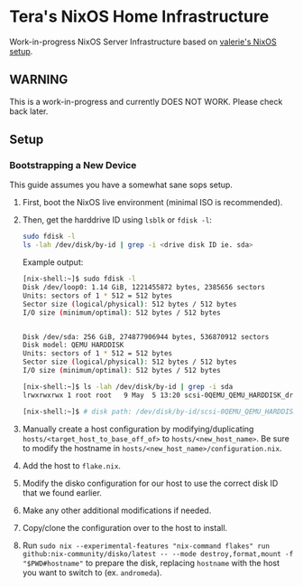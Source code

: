 # Tera's NixOS Home Infrastructure

Work-in-progress NixOS Server Infrastructure based on [valerie's NixOS setup](https://git.dessa.dev/valnyx/nixos/src/branch/main).

## WARNING

This is a work-in-progress and currently DOES NOT WORK. Please check back later.

## Setup

### Bootstrapping a New Device

This guide assumes you have a somewhat sane sops setup.

1. First, boot the NixOS live environment (minimal ISO is recommended).
2. Then, get the harddrive ID using `lsblk` or `fdisk -l`:

   ```bash
   sudo fdisk -l
   ls -lah /dev/disk/by-id | grep -i <drive disk ID ie. sda>
   ```

   Example output:

   ```bash
   [nix-shell:~]$ sudo fdisk -l
   Disk /dev/loop0: 1.14 GiB, 1221455872 bytes, 2385656 sectors
   Units: sectors of 1 * 512 = 512 bytes
   Sector size (logical/physical): 512 bytes / 512 bytes
   I/O size (minimum/optimal): 512 bytes / 512 bytes


   Disk /dev/sda: 256 GiB, 274877906944 bytes, 536870912 sectors
   Disk model: QEMU HARDDISK
   Units: sectors of 1 * 512 = 512 bytes
   Sector size (logical/physical): 512 bytes / 512 bytes
   I/O size (minimum/optimal): 512 bytes / 512 bytes

   [nix-shell:~]$ ls -lah /dev/disk/by-id | grep -i sda
   lrwxrwxrwx 1 root root   9 May  5 13:20 scsi-0QEMU_QEMU_HARDDISK_drive-scsi0 -> ../../sda

   [nix-shell:~]$ # disk path: /dev/disk/by-id/scsi-0QEMU_QEMU_HARDDISK_drive-scsi0
   ```

3. Manually create a host configuration by modifying/duplicating `hosts/<target_host_to_base_off_of>` to `hosts/<new_host_name>`. Be sure to modify the hostname in `hosts/<new_host_name>/configuration.nix`.
4. Add the host to `flake.nix`.
5. Modify the disko configuration for our host to use the correct disk ID that we found earlier.
6. Make any other additional modifications if needed.
7. Copy/clone the configuration over to the host to install.
8. Run `sudo nix --experimental-features "nix-command flakes" run github:nix-community/disko/latest -- --mode destroy,format,mount -f "$PWD#hostname"` to prepare the disk, replacing `hostname` with the host you want to switch to (ex. `andromeda`).
